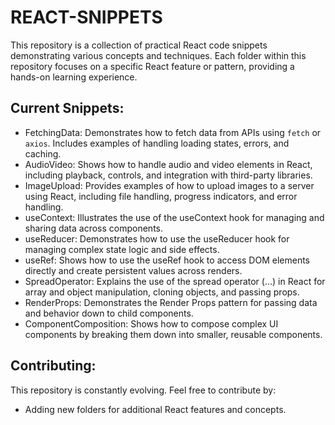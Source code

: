 # REACT-SNIPPETS
This repository is a collection of practical React code snippets demonstrating various concepts and techniques. Each folder within this repository focuses on a specific React feature or pattern, providing a hands-on learning experience.

## Current Snippets:
* FetchingData: Demonstrates how to fetch data from APIs using `fetch` or `axios`. Includes examples of handling loading states, errors, and caching.
* AudioVideo: Shows how to handle audio and video elements in React, including playback, controls, and integration with third-party libraries.
* ImageUpload: Provides examples of how to upload images to a server using React, including file handling, progress indicators, and error handling.
* useContext: Illustrates the use of the useContext hook for managing and sharing data across components.
* useReducer: Demonstrates how to use the useReducer hook for managing complex state logic and side effects.
* useRef: Shows how to use the useRef hook to access DOM elements directly and create persistent values across renders.
* SpreadOperator: Explains the use of the spread operator (...) in React for array and object manipulation, cloning objects, and passing props.
* RenderProps: Demonstrates the Render Props pattern for passing data and behavior down to child components.
* ComponentComposition: Shows how to compose complex UI components by breaking them down into smaller, reusable components.

## Contributing:
This repository is constantly evolving. Feel free to contribute by:
  * Adding new folders for additional React features and concepts.
